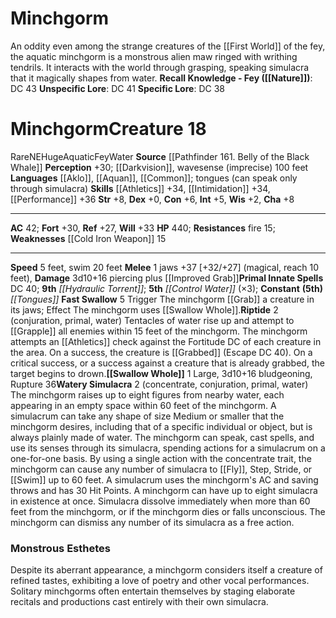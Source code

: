 ﻿---
ac: '42'
alignment: NE
all_resistance: null
burrow_speed: null
charisma: '+8'
climb_speed: null
constitution: '+6'
creature_ability:
- Fast Swallow
- Riptide
- Swallow Whole
- Watery Simulacra
creature_family: null
description: 'An oddity even among the strange creatures of the [[DATABASE/plane/First
  World|First World]] of the fey, the aquatic minchgorm is a monstrous alien maw ringed
  with writhing tendrils. It interacts with the world through grasping, speaking simulacra
  that it magically shapes from water.<br/><br/><b><u>Recall Knowledge - Fey</u> (
  [[DATABASE/skill/Nature|Nature]] )</b>: DC 43<br/><b><u>Unspecific Lore</u></b>:
  DC 41<br/><b><u>Specific Lore</u></b>: DC 38'
dexterity: '+0'
element: Water
fly_speed: null
fortitude: '+30'
hardness: null
hp: '440'
id: '1011'
immunity: null
intelligence: '+5'
land_speed: '5'
language:
- '[[DATABASE/language/Aklo|Aklo]]'
- '[[DATABASE/language/Aquan|Aquan]]'
- '[[DATABASE/language/Common|Common]] ; tongues (can speak onlythrough simulacra)'
level: '18'
max_speed: '20'
name: Minchgorm
perception: '+30'
rarity: Rare
reflex: '+27'
resistance:
- fire 15
rus_type_level: null
school: null
sense:
- '[[DATABASE/monsterability/Darkvision|darkvision]]'
- wavesense (imprecise) 100 feet
size: Huge
skill:
- '[[DATABASE/skill/Athletics|Athletics]] +34'
- '[[DATABASE/skill/Intimidation|Intimidation]] +34'
- '[[DATABASE/skill/Performance|Performance]] +36'
source: '[[DATABASE/source/Pathfinder 161. Belly of the Black Whale|Pathfinder #161:
  Belly of the Black Whale]]'
speed:
- 5 feet
- swim 20 feet
spell:
- '[[DATABASE/spell/Control Water|Control Water]]'
- '[[DATABASE/spell/Hydraulic Torrent|Hydraulic Torrent]]'
- '[[DATABASE/spell/Tongues|Tongues]]'
strength: '+8'
strength_req: '8'
strongest_save:
- Will
swim_speed: '20'
trait:
- '[[DATABASE/trait/Aquatic|Aquatic]]'
- '[[DATABASE/trait/Fey|Fey]]'
- '[[DATABASE/trait/Rare|Rare]]'
- '[[DATABASE/trait/Water|Water]]'
type: Creature
vision: Darkvision
weakest_save:
- Reflex
weakness:
- '[[DATABASE/equipment/Cold Iron Weapon|cold iron]] 15'
will: '+33'
wisdom: '+2'

---
# Minchgorm

An oddity even among the strange creatures of the [[First World]] of the fey, the aquatic minchgorm is a monstrous alien maw ringed with writhing tendrils. It interacts with the world through grasping, speaking simulacra that it magically shapes from water.
**Recall Knowledge - Fey ([[Nature]])**: DC 43
**Unspecific Lore**: DC 41
**Specific Lore**: DC 38

# Minchgorm<span class="item-type">Creature 18</span>

<span class="trait-rare item-trait">Rare</span><span class="trait-alignment item-trait">NE</span><span class="trait-size item-trait">Huge</span><span class="item-trait">Aquatic</span><span class="item-trait">Fey</span><span class="item-trait">Water</span>
**Source** [[Pathfinder 161. Belly of the Black Whale]]
**Perception** +30; [[Darkvision]], wavesense (imprecise) 100 feet
**Languages** [[Aklo]], [[Aquan]], [[Common]]; tongues (can speak only through simulacra)
**Skills** [[Athletics]] +34, [[Intimidation]] +34, [[Performance]] +36
**Str** +8, **Dex** +0, **Con** +6, **Int** +5, **Wis** +2, **Cha** +8

---
**AC** 42; **Fort** +30, **Ref** +27, **Will** +33
**HP** 440; **Resistances** fire 15; **Weaknesses** [[Cold Iron Weapon]] 15

---
**Speed** 5 feet, swim 20 feet
<span class="in-box-ability">**Melee** <span class="action-icon">1</span> jaws +37 [+32/+27] (magical, reach 10 feet), **Damage** 3d10+16 piercing plus [[Improved Grab]]</span>**Primal Innate Spells** DC 40; **9th** _[[Hydraulic Torrent]]_; **5th** _[[Control Water]]_ (×3); **Constant** **(5th)** _[[Tongues]]_
<span class="in-box-ability">**Fast Swallow** <span class="action-icon">5</span> Trigger The minchgorm [[Grab]] a creature in its jaws; Effect The minchgorm uses [[Swallow Whole]].</span><span class="in-box-ability">**Riptide** <span class="action-icon">2</span> (conjuration, primal, water) Tentacles of water rise up and attempt to [[Grapple]] all enemies within 15 feet of the minchgorm. The minchgorm attempts an [[Athletics]] check against the Fortitude DC of each creature in the area. On a success, the creature is [[Grabbed]] (Escape DC 40). On a critical success, or a success against a creature that is already grabbed, the target begins to drown.</span><span class="in-box-ability">**[[Swallow Whole]]** <span class="action-icon">1</span> Large, 3d10+16 bludgeoning, Rupture 36</span><span class="in-box-ability">**Watery Simulacra** <span class="action-icon">2</span> (concentrate, conjuration, primal, water) The minchgorm raises up to eight figures from nearby water, each appearing in an empty space within 60 feet of the minchgorm. A simulacrum can take any shape of size Medium or smaller that the minchgorm desires, including that of a specific individual or object, but is always plainly made of water. The minchgorm can speak, cast spells, and use its senses through its simulacra, spending actions for a simulacrum on a one-for-one basis. By using a single action with the concentrate trait, the minchgorm can cause any number of simulacra to [[Fly]], Step, Stride, or [[Swim]] up to 60 feet. A simulacrum uses the minchgorm's AC and saving throws and has 30 Hit Points. A minchgorm can have up to eight simulacra in existence at once. Simulacra dissolve immediately when more than 60 feet from the minchgorm, or if the minchgorm dies or falls unconscious. The minchgorm can dismiss any number of its simulacra as a free action.</span>

###  Monstrous Esthetes

Despite its aberrant appearance, a minchgorm considers itself a creature of refined tastes, exhibiting a love of poetry and other vocal performances. Solitary minchgorms often entertain themselves by staging elaborate recitals and productions cast entirely with their own simulacra.